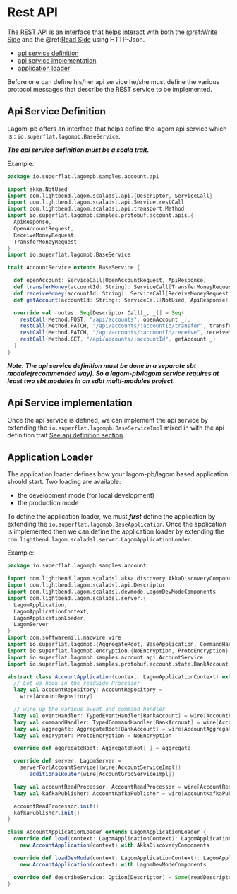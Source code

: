 # Rest API

The REST API is an interface that helps interact with both the  @ref:[Write Side](write-side.md) and the @ref:[Read Side](read-side.md) using HTTP-Json.

* [api service definition](#api-service-definition)
* [api service implementation](#api-service-implementation)
* [application loader](#application-loader)

Before one can define his/her api service he/she must define the various protocol messages that describe the REST
service to be implemented.

## Api Service Definition

Lagom-pb offers an interface that helps define the lagom api service which is : `io.superflat.lagompb.BaseService`.


_**The api service definition must be a scala trait.**_

Example:

```scala
package io.superflat.lagompb.samples.account.api

import akka.NotUsed
import com.lightbend.lagom.scaladsl.api.{Descriptor, ServiceCall}
import com.lightbend.lagom.scaladsl.api.Service.restCall
import com.lightbend.lagom.scaladsl.api.transport.Method
import io.superflat.lagompb.samples.protobuf.account.apis.{
  ApiResponse,
  OpenAccountRequest,
  ReceiveMoneyRequest,
  TransferMoneyRequest
}
import io.superflat.lagompb.BaseService

trait AccountService extends BaseService {

  def openAccount: ServiceCall[OpenAccountRequest, ApiResponse]
  def transferMoney(accountId: String): ServiceCall[TransferMoneyRequest, ApiResponse]
  def receiveMoney(accountId: String): ServiceCall[ReceiveMoneyRequest, ApiResponse]
  def getAccount(accountId: String): ServiceCall[NotUsed, ApiResponse]

  override val routes: Seq[Descriptor.Call[_, _]] = Seq(
    restCall(Method.POST, "/api/accounts", openAccount _),
    restCall(Method.PATCH, "/api/accounts/:accountId/transfer", transferMoney _),
    restCall(Method.PATCH, "/api/accounts/:accountId/receive", receiveMoney _),
    restCall(Method.GET, "/api/accounts/:accountId", getAccount _)
  )
}
```

_**Note: The api service definition must be done in a separate sbt module(recommended way). So a lagom-pb/lagom service requires at least two sbt modules in an sdbt multi-modules project.**_

## Api Service implementation
Once the api service is defined, we can implement the api service by extending the `io.superflat.lagompb.BaseServiceImpl` mixed in with the api definition trait [See api definition section](#api-service-definition).

## Application Loader

The application loader defines how your lagom-pb/lagom based application should start. Two loading are available:

* the development mode (for local development)
* the production mode

To define the application loader, we must _**first**_ define the application by extending the `io.superflat.lagompb.BaseApplication`. 
Once the application is implemented then we can define the application loader by extending the `com.lightbend.lagom.scaladsl.server.LagomApplicationLoader`.

Example:

```scala
package io.superflat.lagompb.samples.account

import com.lightbend.lagom.scaladsl.akka.discovery.AkkaDiscoveryComponents
import com.lightbend.lagom.scaladsl.api.Descriptor
import com.lightbend.lagom.scaladsl.devmode.LagomDevModeComponents
import com.lightbend.lagom.scaladsl.server.{
  LagomApplication,
  LagomApplicationContext,
  LagomApplicationLoader,
  LagomServer
}
import com.softwaremill.macwire.wire
import io.superflat.lagompb.{AggregateRoot, BaseApplication, CommandHandler, EventHandler}
import io.superflat.lagompb.encryption.{NoEncryption, ProtoEncryption}
import io.superflat.lagompb.samples.account.api.AccountService
import io.superflat.lagompb.samples.protobuf.account.state.BankAccount

abstract class AccountApplication(context: LagomApplicationContext) extends BaseApplication(context) {
  // Let us hook in the readSide Processor
  lazy val accountRepository: AccountRepository =
    wire[AccountRepository]

  // wire up the various event and command handler
  lazy val eventHandler: TypedEventHandler[BankAccount] = wire[AccountEventHandler]
  lazy val commandHandler: TypedCommandHandler[BankAccount] = wire[AccountCommandHandler]
  lazy val aggregate: AggregateRoot[BankAccount] = wire[AccountAggregate]
  lazy val encryptor: ProtoEncryption = NoEncryption

  override def aggregateRoot: AggregateRoot[_] = aggregate

  override def server: LagomServer =
    serverFor[AccountService](wire[AccountServiceImpl])
      .additionalRouter(wire[AccountGrpcServiceImpl])

  lazy val accountReadProcessor: AccountReadProcessor = wire[AccountReadProcessor]
  lazy val kafkaPublisher: AccountKafkaPublisher = wire[AccountKafkaPublisher]

  accountReadProcessor.init()
  kafkaPublisher.init()
}

class AccountApplicationLoader extends LagomApplicationLoader {
  override def load(context: LagomApplicationContext): LagomApplication =
    new AccountApplication(context) with AkkaDiscoveryComponents

  override def loadDevMode(context: LagomApplicationContext): LagomApplication =
    new AccountApplication(context) with LagomDevModeComponents

  override def describeService: Option[Descriptor] = Some(readDescriptor[AccountService])
}

```
